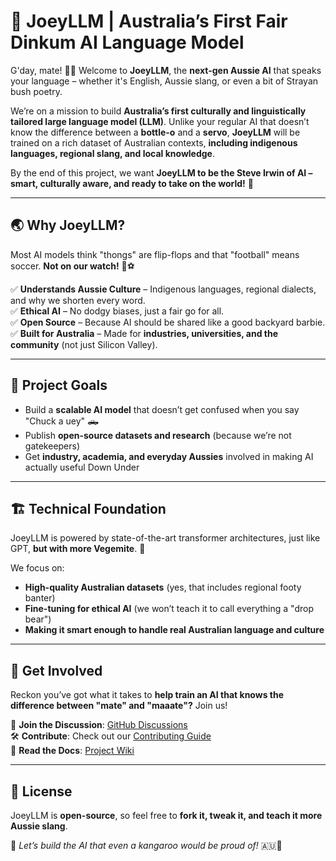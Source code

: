 # 🦘 JoeyLLM | Australia’s First Fair Dinkum AI Language Model  

G'day, mate! 🏄‍♂️ Welcome to **JoeyLLM**, the **next-gen Aussie AI** that speaks your language – whether it's English, Aussie slang, or even a bit of Strayan bush poetry.  

We’re on a mission to build **Australia’s first culturally and linguistically tailored large language model (LLM)**. Unlike your regular AI that doesn’t know the difference between a **bottle-o** and a **servo**, **JoeyLLM** will be trained on a rich dataset of Australian contexts, **including indigenous languages, regional slang, and local knowledge**.  

By the end of this project, we want **JoeyLLM to be the Steve Irwin of AI – smart, culturally aware, and ready to take on the world!** 🐊  

---

## 🌏 Why JoeyLLM?  
Most AI models think "thongs" are flip-flops and that "football" means soccer. **Not on our watch!** 🚫⚽  

✅ **Understands Aussie Culture** – Indigenous languages, regional dialects, and why we shorten every word.  
✅ **Ethical AI** – No dodgy biases, just a fair go for all.  
✅ **Open Source** – Because AI should be shared like a good backyard barbie.  
✅ **Built for Australia** – Made for **industries, universities, and the community** (not just Silicon Valley).  

---

## 🚀 Project Goals  
- Build a **scalable AI model** that doesn’t get confused when you say "Chuck a uey" 🛻  
- Publish **open-source datasets and research** (because we’re not gatekeepers)  
- Get **industry, academia, and everyday Aussies** involved in making AI actually useful Down Under  

---

## 🏗️ Technical Foundation  
JoeyLLM is powered by state-of-the-art transformer architectures, just like GPT, **but with more Vegemite**. 🥪  

We focus on:  
- **High-quality Australian datasets** (yes, that includes regional footy banter)  
- **Fine-tuning for ethical AI** (we won’t teach it to call everything a "drop bear")  
- **Making it smart enough to handle real Australian language and culture**  

---

## 🤝 Get Involved  
Reckon you’ve got what it takes to **help train an AI that knows the difference between "mate" and "maaate"?** Join us!  

📢 **Join the Discussion**: [GitHub Discussions](#)  
🛠️ **Contribute**: Check out our [Contributing Guide](#)  
📄 **Read the Docs**: [Project Wiki](#)  

---

## 📜 License  
JoeyLLM is **open-source**, so feel free to **fork it, tweak it, and teach it more Aussie slang**.  

🚀 *Let’s build the AI that even a kangaroo would be proud of!* 🇦🇺🐨  
